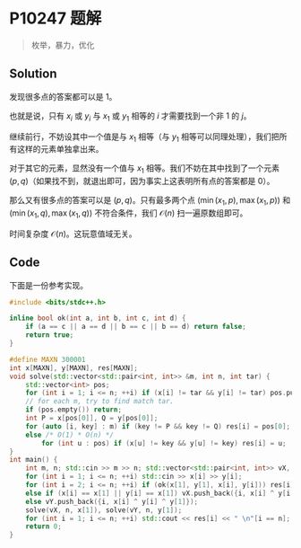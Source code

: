 # P10247 题解

> 枚举，暴力，优化

## Solution

发现很多点的答案都可以是 $1$。

也就是说，只有 $x_i$ 或 $y_i$ 与 $x_1$ 或 $y_1$ 相等的 $i$ 才需要找到一个非 $1$ 的 $j$。

继续前行，不妨设其中一个值是与 $x_1$ 相等（与 $y_1$ 相等可以同理处理），我们把所有这样的元素单独拿出来。

对于其它的元素，显然没有一个值与 $x_1$ 相等。我们不妨在其中找到了一个元素 $(p, q)$（如果找不到，就退出即可，因为事实上这表明所有点的答案都是 $0$）。

那么又有很多点的答案可以是 $(p, q)$。只有最多两个点 $(\min(x_1, p), \max(x_1, p))$ 和 $(\min(x_1, q), \max(x_1, q))$ 不符合条件，我们 $\mathcal O(n)$ 扫一遍原数组即可。

时间复杂度 $\mathcal O(n)$。这玩意值域无关。

## Code

下面是一份参考实现。

```cpp
#include <bits/stdc++.h>

inline bool ok(int a, int b, int c, int d) {
	if (a == c || a == d || b == c || b == d) return false;
	return true;
}

#define MAXN 300001
int x[MAXN], y[MAXN], res[MAXN];
void solve(std::vector<std::pair<int, int>> &m, int n, int tar) {
	std::vector<int> pos;
	for (int i = 1; i <= n; ++i) if (x[i] != tar && y[i] != tar) pos.push_back(i);
	// for each m, try to find match tar.
	if (pos.empty()) return;
	int P = x[pos[0]], Q = y[pos[0]];
	for (auto [i, key] : m) if (key != P && key != Q) res[i] = pos[0];
	else /* O(1) * O(n) */ 
		for (int u : pos) if (x[u] != key && y[u] != key) res[i] = u;
}
int main() {
	int m, n; std::cin >> m >> n; std::vector<std::pair<int, int>> vX, vY;
	for (int i = 1; i <= n; ++i) std::cin >> x[i] >> y[i];
	for (int i = 2; i <= n; ++i) if (ok(x[1], y[1], x[i], y[i])) res[i] = 1, res[1] = i;
	else if (x[i] == x[1] || y[i] == x[1]) vX.push_back({i, x[i] ^ y[i] ^ x[1]});
	else vY.push_back({i, x[i] ^ y[i] ^ y[1]});
	solve(vX, n, x[1]), solve(vY, n, y[1]);
	for (int i = 1; i <= n; ++i) std::cout << res[i] << " \n"[i == n];
	return 0;
}
```